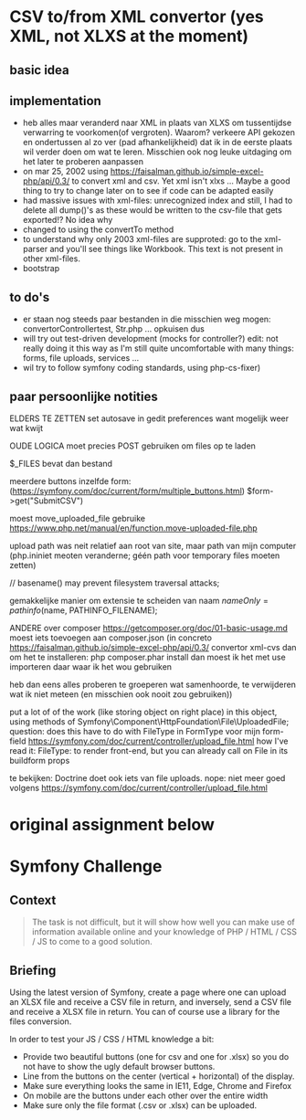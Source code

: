 # CSV to/from XML convertor (yes XML, not XLXS at the moment)

## basic idea

## implementation
- heb alles maar veranderd naar XML in plaats van XLXS om tussentijdse verwarring te voorkomen(of vergroten). Waarom? verkeere API gekozen en ondertussen al zo ver (pad afhankelijkheid) dat ik in de eerste plaats wil verder doen om wat te leren. Misschien ook nog leuke uitdaging om het later te proberen aanpassen
- on mar 25, 2002 using https://faisalman.github.io/simple-excel-php/api/0.3/ to convert xml and csv. Yet xml isn't xlxs ... Maybe a good thing to try to change later on to see if code can be adapted easily
- had massive issues with xml-files: unrecognized index and still, I had to delete all dump()'s as these would be written to the csv-file that gets exported!? No idea why
- changed to using the convertTo method
- to understand why only 2003 xml-files are supproted: go to the xml-parser and you'll see things like Workbook. This text is not present in other xml-files. 
- bootstrap 

## to do's 
- er staan nog steeds paar bestanden in die misschien weg mogen: convertorControllertest, Str.php ... opkuisen dus
- will try out test-driven development (mocks for controller?) edit: not really doing it this way as I'm still quite uncomfortable with many things: forms, file uploads, services ...
- wil try to follow symfony coding standards, using php-cs-fixer)

## paar persoonlijke notities 

ELDERS TE ZETTEN
set autosave in gedit preferences want mogelijk weer wat kwijt

OUDE LOGICA
moet precies POST gebruiken om files op te laden

$_FILES bevat dan bestand

meerdere buttons inzelfde form: (https://symfony.com/doc/current/form/multiple_buttons.html)
$form->get("SubmitCSV")

moest move_uploaded_file gebruike https://www.php.net/manual/en/function.move-uploaded-file.php

upload path was neit relatief aan root van site, maar path van mijn computer
(php.ininiet meoten veranderne; géén path voor temporary files moeten zetten)

// basename() may prevent filesystem traversal attacks;

gemakkelijke manier om extensie te scheiden van naam $nameOnly = pathinfo($name, PATHINFO_FILENAME);

ANDERE
over composer
https://getcomposer.org/doc/01-basic-usage.md
moest iets toevoegen aan composer.json (in concreto https://faisalman.github.io/simple-excel-php/api/0.3/ convertor xml-cvs
dan om het te installeren: php composer.phar install
dan moest ik het met use importeren daar waar ik het wou gebruiken

heb dan eens alles proberen te groeperen wat samenhoorde, te verwijderen wat ik niet meteen (en misschien ook nooit zou gebruiken))

put a lot of of the work (like storing object on right place) in this object, using methods of Symfony\Component\HttpFoundation\File\UploadedFile;
question: does this have to do with FileType in FormType voor mijn form-field
https://symfony.com/doc/current/controller/upload_file.html how I've read it: FileType: to render front-end, but you can already call on File in its buildform props

te bekijken: Doctrine doet ook iets van file uploads. nope: niet meer goed volgens https://symfony.com/doc/current/controller/upload_file.html


# original assignment below

# Symfony Challenge

## Context
> The task is not difficult, but it will show how well you can make use of information available online and your 
> knowledge of PHP / HTML / CSS / JS to come to a good solution.

## Briefing
Using the latest version of Symfony, create a page where  one can upload an XLSX file and receive a CSV file in return, and inversely, send a CSV file and receive a XLSX file in return. 
You can of course use a library for the files conversion.

In order to test your JS / CSS / HTML knowledge a bit:

- Provide two beautiful buttons (one for csv and one for .xlsx) so you do not have to show the ugly  default browser buttons.
- Line from the buttons on the center (vertical + horizontal) of the display.
- Make sure everything looks the same in IE11, Edge, Chrome and Firefox
- On mobile are the buttons under each other over the entire width
- Make sure only the file format (.csv or .xlsx) can be uploaded.

